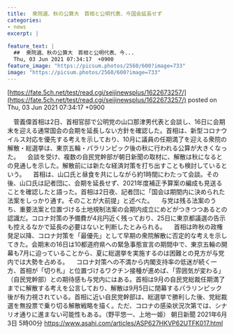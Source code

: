 ```yaml
---
title:  衆院選、秋の公算大　首相と公明代表、今国会延長せず  
categories:
- news
excerpt: |
  
feature_text: |
  ##  衆院選、秋の公算大　首相と公明代表、今...
  Thu, 03 Jun 2021 07:34:17  +0900
feature_image: "https://picsum.photos/2560/600?image=733"
image: "https://picsum.photos/2560/600?image=733"
---
```


[https://fate.5ch.net/test/read.cgi/seijinewsplus/1622673257/](https://fate.5ch.net/test/read.cgi/seijinewsplus/1622673257/)
posted on Thu, 03 Jun 2021 07:34:17  +0900

<!--more-->

　菅義偉首相は2日、首相官邸で公明党の山口那津男代表と会談し、16日に会期末を迎える通常国会の会期を延長しない方針を確認した。首相は、新型コロナウイルス対応を優先する考えを示しており、10月に議員の任期満了を迎える衆院の解散・総選挙は、東京五輪・パラリンピック後の秋に行われる公算が大きくなった。 　会談を受け、複数の自民党幹部が朝日新聞の取材に、解散は秋になるとの見通しを示した。解散前には新たな経済対策を打ち出すことも検討しているという。 　首相は、山口氏と昼食を共にしながら約1時間にわたって会談。その後、山口氏は記者団に、会期を延長せず、2021年度補正予算案の編成も見送ることを確認したと語った。首相は2日夜、記者団に「国会は期間内に決められた法案をしっかり通す。そのことが大前提」と述べた。 　与党は残る法案のうち、重要法案と位置づける土地規制法案の会期内成立にめどがつきつつあるとの認識だ。コロナ対策の予備費が4兆円近く残っており、25日に東京都議選の告示も控えるなかで延長の必要はないと判断したとみられる。 　首相は昨秋の政権発足以降、コロナ対策を「最優先」として早期の衆院解散に否定的な考えを示してきた。会期末の16日は10都道府県への緊急事態宣言の期間中で、東京五輪の開幕も7月に迫っていることから、夏に総選挙を実施するのは困難との見方が与党内では大勢を占める。 　コロナ対策への不満から内閣支持率の低迷が続く一方、首相が「切り札」と位置づけるワクチン接種が進めば、「雰囲気が変わる」（自民党幹部）との期待感も与党内にはある。首相は9月の自民党総裁任期満了までに解散する考えを公言しており、解散は9月5日に閉幕するパラリンピック後が有力視されている。首相に近い自民党幹部は、総選挙で勝利した後、党総裁選を無投票で乗り切る解散戦略を描く。ただ、コロナの感染状況次第では、シナリオ通りに進まない可能性もある。（野平悠一、上地一姫） 朝日新聞 2021年6月3日 5時00分 https://www.asahi.com/articles/ASP627HKVP62UTFK017.html
